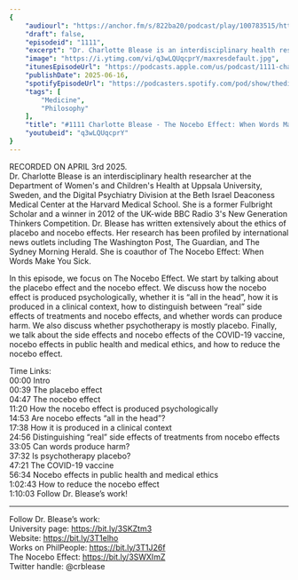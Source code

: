 ```yaml
---
{
	"audiourl": "https://anchor.fm/s/822ba20/podcast/play/100783515/https%3A%2F%2Fd3ctxlq1ktw2nl.cloudfront.net%2Fstaging%2F2025-3-3%2F7524d2c3-7294-243a-eee8-69953f6d84c6.m4a",
	"draft": false,
	"episodeid": "1111",
	"excerpt": "Dr. Charlotte Blease is an interdisciplinary health researcher at the Department of Women's and Children's Health at Uppsala University, Sweden, and the Digital Psychiatry Division at the Beth Israel Deaconess Medical Center at the Harvard Medical School. She is a former Fulbright Scholar and a winner in 2012 of the UK-wide BBC Radio 3's New Generation Thinkers Competition. Dr. Blease has written extensively about the ethics of placebo and nocebo effects. Her research has been profiled by international news outlets including The Washington Post, The Guardian, and The Sydney Morning Herald. She is coauthor of The Nocebo Effect: When Words Make You Sick.",
	"image": "https://i.ytimg.com/vi/q3wLQUqcprY/maxresdefault.jpg",
	"itunesEpisodeUrl": "https://podcasts.apple.com/us/podcast/1111-charlotte-blease-the-nocebo-effect-when-words/id1451347236?i=1000713130699&uo=4",
	"publishDate": 2025-06-16,
	"spotifyEpisodeUrl": "https://podcasters.spotify.com/pod/show/thedissenter/episodes/1111-Charlotte-Blease---The-Nocebo-Effect-When-Words-Make-You-Sick-e3125ur",
	"tags": [
		"Medicine",
		"Philosophy"
	],
	"title": "#1111 Charlotte Blease - The Nocebo Effect: When Words Make You Sick",
	"youtubeid": "q3wLQUqcprY"
}
---
```

RECORDED ON APRIL 3rd 2025.  
Dr. Charlotte Blease is an interdisciplinary health researcher at the Department of Women's and Children's Health at Uppsala University, Sweden, and the Digital Psychiatry Division at the Beth Israel Deaconess Medical Center at the Harvard Medical School. She is a former Fulbright Scholar and a winner in 2012 of the UK-wide BBC Radio 3's New Generation Thinkers Competition. Dr. Blease has written extensively about the ethics of placebo and nocebo effects. Her research has been profiled by international news outlets including The Washington Post, The Guardian, and The Sydney Morning Herald. She is coauthor of The Nocebo Effect: When Words Make You Sick.

In this episode, we focus on The Nocebo Effect. We start by talking about the placebo effect and the nocebo effect. We discuss how the nocebo effect is produced psychologically, whether it is “all in the head”, how it is produced in a clinical context, how to distinguish between “real” side effects of treatments and nocebo effects, and whether words can produce harm. We also discuss whether psychotherapy is mostly placebo. Finally, we talk about the side effects and nocebo effects of the COVID-19 vaccine, nocebo effects in public health and medical ethics, and how to reduce the nocebo effect.

Time Links:  
<time>00:00</time> Intro  
<time>00:39</time> The placebo effect  
<time>04:47</time> The nocebo effect  
<time>11:20</time> How the nocebo effect is produced psychologically  
<time>14:53</time> Are nocebo effects “all in the head”?  
<time>17:38</time> How it is produced in a clinical context  
<time>24:56</time> Distinguishing “real” side effects of treatments from nocebo effects  
<time>33:05</time> Can words produce harm?  
<time>37:32</time> Is psychotherapy placebo?  
<time>47:21</time> The COVID-19 vaccine  
<time>56:34</time> Nocebo effects in public health and medical ethics  
<time>1:02:43</time> How to reduce the nocebo effect  
<time>1:10:03</time> Follow Dr. Blease’s work!

---

Follow Dr. Blease’s work:  
University page: https://bit.ly/3SKZtm3  
Website: https://bit.ly/3T1elho  
Works on PhilPeople: https://bit.ly/3T1J26f  
The Nocebo Effect: https://bit.ly/3SWXImZ  
Twitter handle: @crblease
